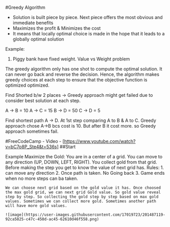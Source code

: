 #Greedy Algorithm

* Solution is built piece by piece. Next piece offers the most obvious and immediate benefits
* Maximizes the profit & Minimizes the cost
* It means that locally optimal choice is made in the hope that it leads to a globally optimal solution

Example:
  1. Piggy bank have fixed weight. Value vs Weight problem

The greedy algorithm only has one shot to compute the optimal solution. It can never go back and reverse the decision. Hence, the algorithm makes greedy choices at each step to ensure that the objective function is optimized
optimized.

Find Shorted b/w 2 places -> Greedy approach might get failed due to consider best solution at each step.

A -> B = 10
A -> C = 15
B -> D = 50
C -> D = 5

Find shortest path A -> D. At 1st step comparing A to B & A to C. Greedy approach chose A->B bcs cost is 10. But after B it cost more. so Greedy approach sometimes fail.

#FreeCodeCamp - Video - [https://www.youtube.com/watch?v=bC7o8P_Ste4&t=536s] ##Start

Example Maximize the Gold:
  You are in a center of a grid. You can move to any direction (UP, DOWN, LEFT, RIGHT). You collect gold from that grid. Before making the step you get to know the value of next grid has.
    Rules:
        1. can move any direction
        2. Once path is taken. No Going back
        3. Game ends when no more steps can ba taken.
        
    We can choose next grid based on the gold value it has. Once choosed the max gold grid, we can next grid Gold value. So gold value reveal step by step. So collecting the gold step by step based on max gold values. Sometimes we can collect more gold. Sometimes another path will have more gold values.
    
    ![image](https://user-images.githubusercontent.com/17019723/201487119-92ca5825-c47c-450d-ac45-62610d46f558.png)

    
                                    









